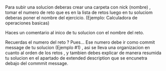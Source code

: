 Para subir una solucion deberas crear una carpeta con nick (nombre) ,  tomar el numero de reto que es en la lista de retos luego en tu soluciom deberas 
poner el nombre del ejercicio. (Ejemplo: Calculadora de operaciones basicas)

Haces un comentario al inico de tu solucion con el nombre del reto.

Recuerdas el numero del reto ? Pues... Ese numero debe ir como commit message de tu solucion (Ejemplo #1) , asi se lleva una organizacion en cuanto al orden
de los retos , y tambien debes explicar de manera resumida tu solucion en el apartado de extended description que se encunetra debajo del commmit message.
